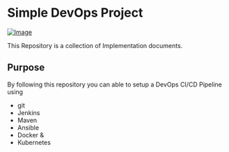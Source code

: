 # Simple DevOps Project

[![Image](https://github.com/yankils/Simple-DevOps-Project/blob/master/Devops_course.PNG "DevOps Project - CI/CD with Jenkins Ansible Docker Kubernetes ")](https://www.udemy.com/course/valaxy-devops/?referralCode=8147A5CF4C8C7D9E253F)

This Repository is a collection of Implementation documents.

## Purpose

By following this repository you can able to setup a DevOps CI/CD Pipeline using

- git
- Jenkins
- Maven
- Ansible
- Docker &
- Kubernetes
